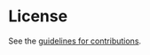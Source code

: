 # License

See the
[guidelines for contributions](https://github.com/scionassociation/scion-components_I-D/blob/main/CONTRIBUTING.md).

